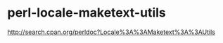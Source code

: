 perl-locale-maketext-utils
==========================

http://search.cpan.org/perldoc?Locale%3A%3AMaketext%3A%3AUtils